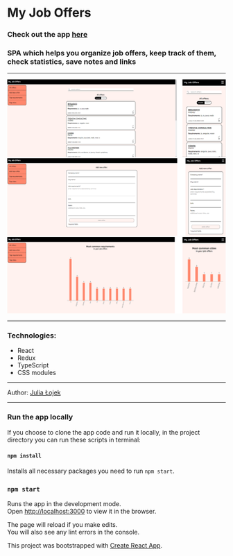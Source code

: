 # My Job Offers

### Check out the app [here](https://JuliaLojek.github.io/job-offers-app/)

### SPA which helps you organize job offers, keep track of them, check statistics, save notes and links
----------------------

![app-view](https://raw.githubusercontent.com/JuliaLojek/job-offers-app/master/screenshots/shot1.png)
<br>
![app-view](https://raw.githubusercontent.com/JuliaLojek/job-offers-app/master/screenshots/shot2.png)
<br>
![app-view](https://raw.githubusercontent.com/JuliaLojek/job-offers-app/master/screenshots/shot3.png)

----------------------

### Technologies:
- React
- Redux
- TypeScript
- CSS modules

----------------------

Author: [Julia Łojek](https://www.linkedin.com/in/julia-lojek/ 'LinkedIn profile')

----------------------
### Run the app locally

If you choose to clone the app code and run it locally, in the project directory you can run these scripts in terminal:

#### `npm install`

Installs all necessary packages you need to run `npm start`.

### `npm start`

Runs the app in the development mode.<br />
Open [http://localhost:3000](http://localhost:3000) to view it in the browser.

The page will reload if you make edits.<br />
You will also see any lint errors in the console.

This project was bootstrapped with [Create React App](https://github.com/facebook/create-react-app).